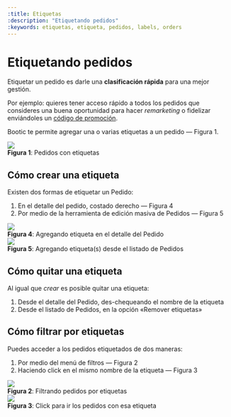 ```yaml
---
:title: Etiquetas
:description: "Etiquetando pedidos"
:keywords: etiquetas, etiqueta, pedidos, labels, orders
---
```


# Etiquetando pedidos

Etiquetar un pedido es darle una **clasificación rápida** para una mejor gestión. 

Por ejemplo: quieres tener acceso rápido a todos los pedidos que consideres una buena oportunidad para hacer
_remarketing_ o fidelizar enviándoles un [código de promoción](/es/administracion/promociones).

Bootic te permite agregar una o varias etiquetas a un pedido — Figura 1.

<div class="captura">
  <div class="c-contenido">
    <img src="/img/admin/etiquetas_1.png">
  </div>
  <div class="c-pie"><strong>Figura 1</strong>: Pedidos con etiquetas</div>
</div>

## Cómo crear una etiqueta

Existen dos formas de etiquetar un Pedido:

1. En el detalle del pedido, costado derecho — Figura 4
2. Por medio de la herramienta de edición masiva de Pedidos — Figura 5

<div class="captura">
  <div class="c-contenido">
    <img src="/img/admin/etiquetas_4.png">
  </div>
  <div class="c-pie"><strong>Figura 4</strong>: Agregando etiqueta en el detalle del Pedido</div>
</div>

<div class="captura">
  <div class="c-contenido">
    <img src="/img/admin/etiquetas_5.png">
  </div>
  <div class="c-pie"><strong>Figura 5</strong>: Agregando etiqueta(s) desde el listado de Pedidos</div>
</div>

## Cómo quitar una etiqueta

Al igual que _crear_ es posible quitar una etiqueta:

1. Desde el detalle del Pedido, des-chequeando el nombre de la etiqueta 
2. Desde el listado de Pedidos, en la opción «Remover etiquetas» 

## Cómo filtrar por etiquetas 

Puedes acceder a los pedidos etiquetados de dos maneras:

1. Por medio del menú de filtros — Figura 2
2. Haciendo click en el mismo nombre de la etiqueta — Figura 3

<div class="captura">
  <div class="c-contenido">
    <img src="/img/admin/etiquetas_2.png">
  </div>
  <div class="c-pie"><strong>Figura 2</strong>: Filtrando pedidos por etiquetas</div>
</div>

<div class="captura">
  <div class="c-contenido">
    <img src="/img/admin/etiquetas_3.png">
  </div>
  <div class="c-pie"><strong>Figura 3</strong>: Click para ir los pedidos con esa etiqueta</div>
</div>

